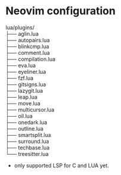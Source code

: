 # Neovim configuration 


lua/plugins/ <br>
├── aglin.lua <br>
├── autopairs.lua <br>
├── blinkcmp.lua <br>
├── comment.lua <br>
├── compilation.lua <br>
├── eva.lua <br>
├── eyeliner.lua <br>
├── fzf.lua <br>
├── gitsigns.lua <br>
├── lazygit.lua <br>
├── leap.lua <br>
├── move.lua <br>
├── multicursor.lua <br>
├── oil.lua <br>
├── onedark.lua <br>
├── outline.lua <br>
├── smartsplit.lua <br>
├── surround.lua <br>
├── techbase.lua <br>
└── treesitter.lua

* only supported LSP for C and LUA yet.

